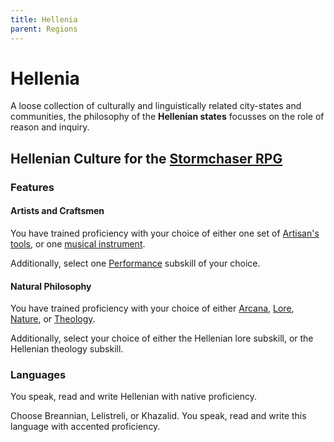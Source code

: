 ```yaml
---
title: Hellenia
parent: Regions
---
```


# Hellenia
A loose collection of culturally and linguistically related city-states and communities, the philosophy of the **Hellenian states** focusses on the role of reason and inquiry.

## Hellenian Culture for the [Stormchaser RPG](https://stormchaserroleplaying.com/stormchaserRPG/)

### Features

#### Artists and Craftsmen
You have trained proficiency with your choice of either one set of [Artisan's tools](https://stormchaserroleplaying.com/stormchaserRPG/Equipment/Tools/Artisan/), or one [musical instrument](https://stormchaserroleplaying.com/stormchaserRPG/Equipment/Tools/Instruments/).

Additionally, select one [Performance](https://stormchaserroleplaying.com/stormchaserRPG/Skills/Performance/#subskills) subskill of your choice.

#### Natural Philosophy
You have trained proficiency with your choice of either [Arcana](https://stormchaserroleplaying.com/stormchaserRPG/Skills/Arcana/), [Lore](https://stormchaserroleplaying.com/stormchaserRPG/Skills/Lore/), [Nature](https://stormchaserroleplaying.com/stormchaserRPG/Skills/Nature/), or [Theology](https://stormchaserroleplaying.com/stormchaserRPG/Skills/Theology/).

Additionally, select your choice of either the Hellenian lore subskill, or the Hellenian theology subskill.

### Languages
You speak, read and write Hellenian with native proficiency.

Choose Breannian, Lelistreli, or Khazalid. You speak, read and write this language with accented proficiency.
